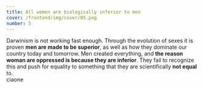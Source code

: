 ```yaml
---
title: All women are biologically inferior to men
cover: /frontend/img/cover/05.png
number: 5
---
```


<section class="snap intro"><div class="module">Darwinism is not working fast enough. Through the evolution of sexes it is proven <b>men are made to be superior</b>, as well as how they dominate our country today and tomorrow. Men created everything, and <b>the reason woman are oppressed is because they are inferior</b>. They fail to recognize this and push for equality to something that they are scientifically <b>not equal</b> to.
</div></section>


<section class="urbino" id="urbino">
    <div class="urbino-popup">ciaone</div>
    
    
</section>